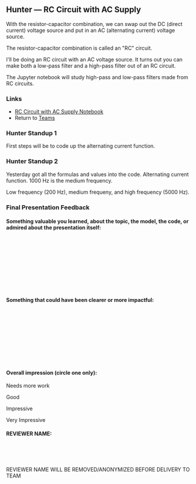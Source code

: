 ## Hunter &mdash; RC Circuit with AC Supply

With the resistor-capacitor combination, we can swap out the DC (direct current) voltage source and put in an AC (alternating current) voltage source.

The resistor-capacitor combination is called an "RC" circuit.

I'll be doing an RC circuit with an AC voltage source. It turns out you can make both a low-pass filter and a high-pass filter out of an RC circuit.

The Jupyter notebook will study high-pass and low-pass filters made from RC circuits.

### Links

* [RC Circuit with AC Supply Notebook](./rc_circuit_ac_supply.ipynb)
* Return to [Teams](../teams.md)

### Hunter Standup 1

First steps will be to code up the alternating current function.

### Hunter Standup 2

Yesterday got all the formulas and values into the code. Alternating current function. 1000 Hz is the medium frequency.

Low frequency (200 Hz), medium frequeny, and high frequency (5000 Hz).

### Final Presentation Feedback

#### Something  valuable you learned, about the topic, the model, the code, or admired about the presentation itself:

&nbsp;

&nbsp;

&nbsp;

&nbsp;

&nbsp;

#### Something that could have been clearer or more impactful:

&nbsp;

&nbsp;

&nbsp;

&nbsp;

&nbsp;

#### Overall impression (circle one only):

Needs more work

Good

Impressive

Very Impressive

#### REVIEWER NAME:

&nbsp;

&nbsp;

REVIEWER NAME WILL BE REMOVED/ANONYMIZED BEFORE DELIVERY TO TEAM
